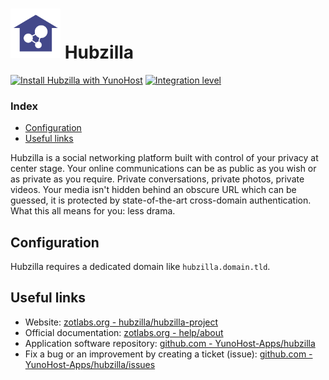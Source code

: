 # <img src="/images/hubzilla_logo.png" width="80px" alt="Hubzilla's logo"> Hubzilla

[![Install Hubzilla with YunoHost](https://install-app.yunohost.org/install-with-yunohost.png)](https://install-app.yunohost.org/?app=hubzilla) [![Integration level](https://dash.yunohost.org/integration/hubzilla.svg)](https://dash.yunohost.org/appci/app/hubzilla)

### Index

- [Configuration](#Configuration)
- [Useful links](#useful-links)

Hubzilla is a social networking platform built with control of your privacy at center stage. Your online communications can be as public as you wish or as private as you require. Private conversations, private photos, private videos. Your media isn't hidden behind an obscure URL which can be guessed, it is protected by state-of-the-art cross-domain authentication. What this all means for you: less drama.

## Configuration

Hubzilla requires a dedicated domain like `hubzilla.domain.tld`.

## Useful links

+ Website: [zotlabs.org - hubzilla/hubzilla-project](https://zotlabs.org/page/hubzilla/hubzilla-project)
+ Official documentation: [zotlabs.org - help/about](https://zotlabs.org/help/en/about/about)
+ Application software repository: [github.com - YunoHost-Apps/hubzilla](https://github.com/YunoHost-Apps/hubzilla_ynh)
+ Fix a bug or an improvement by creating a ticket (issue): [github.com - YunoHost-Apps/hubzilla/issues](https://github.com/YunoHost-Apps/hubzilla_ynh/issues)
